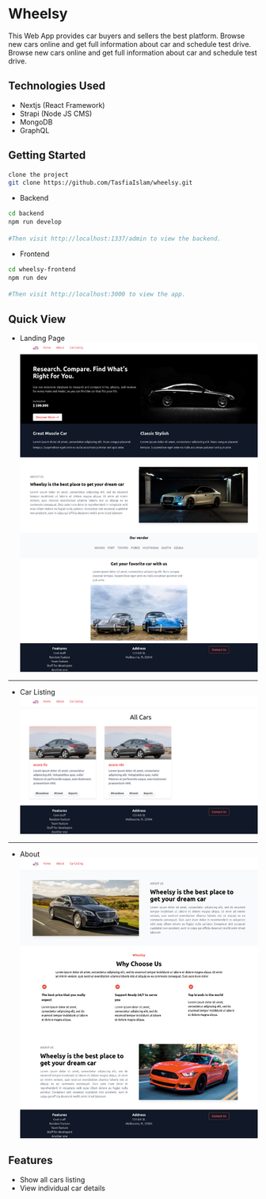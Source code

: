 
# Wheelsy 

This Web App provides car buyers and sellers the best platform. Browse new cars online and get full information about car and schedule test drive. Browse new cars online and get full information about car and schedule test drive.

## Technologies Used

- Nextjs (React Framework)
- Strapi (Node JS CMS)
- MongoDB
- GraphQL

## Getting Started

```bash
clone the project
git clone https://github.com/TasfiaIslam/wheelsy.git
```
- Backend
```bash
cd backend
npm run develop

#Then visit http://localhost:1337/admin to view the backend.
```

- Frontend 
```bash
cd wheelsy-frontend
npm run dev

#Then visit http://localhost:3000 to view the app.
```

## Quick View
- Landing Page
![Landing Page](project-screenshots/landingpage.png)
---
- Car Listing
![Cars](project-screenshots/cars.png)
---
- About 
![About](project-screenshots/about.png)


## Features

* Show all cars listing
* View individual car details

